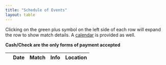 ```yaml
---
title: "Schedule of Events"
layout: table
---
```



<script>

//init moment
moment().format();

// The problem with this is you can't search on the "Dec 15th 2014" Date string
// because the filter string is the original 2014/12/15 string.
// It has to be this way because we filter things and it uses the filter string
// to construct it's date.
// Could probably rework the filter part
function formatJSONDate(dateInput, type) {
  if (dateInput === null) {
    return '';
  }
  if (type === 'display' ) {
    var evdate = moment(new Date(dateInput));
    return evdate.format('MMM Do YYYY');
  }
  if (type === 'sort' || type === 'filter' ) {
    return dateInput;
  }
  
  return dateInput;
}
 
function format ( d ) {
    // `d` is the original data object for the row
    // This is how you format the expansion child rows
        
  if(d.registration_link) { reg=d.registration_link; } else { reg=""; }
  if(d.cof) { var cof=d.cof; } else { cof=""; }
  if(d.results) { results=d.results; } else { results=""; }

  return '<div class="matchdetails">'+
         '<ul>'+
         '<li><em>Sign in:</em> '+d.start_time+
         '</li><li><em>Shooter Meeting:</em> '+d.ns_time+
         '</li><li><em>Match Start:</em> '+d.match_time+
         '</li><li>Directions to <a href="'+d.location_url+'">'+d.location+'</a></li></ul></div>'+
         '<div class="matchdetails">'+
         '<p>'+d.notes+
         '</div>'+
         '<div class="matchdetails">'+
         '<p>'+reg+
         '<p>'+cof+
         '<p>'+results+
         '</div>';
}

/// Custom filter to only get events in the future
/// column 0 is actually the child expansion column. Date is in column[1]
$.fn.dataTableExt.afnFiltering.push(
    function( settings, data, dataindex ) {
        
        //Set the date to filter against to 1 days ago.
        var mydate = new Date();
        mydate.setDate(mydate.getDate() -1 );
        var evdate = new Date(data[1]);
        
        if ( mydate > evdate  )
        {
            return false;
        }
        else
        {
            return true;
        }
    }
);


// Table for schedule
// Needs fields for date, match_type, info, location, 
// starttime, ns_time, match_time, notes, cof, results

$(document).ready(function() {
    var table = $('#schedule').DataTable( {
        "ajax": "/events.txt",
        "paging":   false,
        "info":     false,
        'aaSorting': [[1, 'asc']],
        'aoColumns': [ 
          {
                "className":      'details-control',
                "orderable":      false,
                "data":           null,
                "defaultContent": ''
          },
          {'mData': "date", 
            'mRender': function(data, type, full) {
              return formatJSONDate(data, type);
            }},
          {'mData': "match_type" },
          {'mData': "info" }, 
          {'mData': "location" }
        ]
    } );
     
    // Add event listener for opening and closing details
    $('#schedule tbody').on('click', 'td.details-control', function () {
        var tr = $(this).closest('tr');
        var row = table.row( tr );
 
        if ( row.child.isShown() ) {
            // This row is already open - close it
            row.child.hide();
            tr.removeClass('shown');
        }
        else {
            // Open this row
            row.child( format(row.data()) ).show();
            tr.addClass('shown');
        }
    } );
} );
</script>

Clicking on the green plus symbol on the left side of each row will expand the row to show match details. A [calendar](https://www.google.com/calendar/embed?src=udpl.calendar@gmail.com&ctz=America/Denver&src=7argqbtikbq4otu48vhqpdilv8@group.calendar.google.com&mode=Month) is provided as well.

**Cash/Check are the only forms of payment accepted**

<table id="schedule" class="row-border" cellspacing="0" width="100%">
    <thead>
      <tr>
        <th></th>
        <th>Date</th>
        <th>Match</th>
        <th>Info</th>
        <th>Location</th>
      </tr>
    </thead>
</table>
